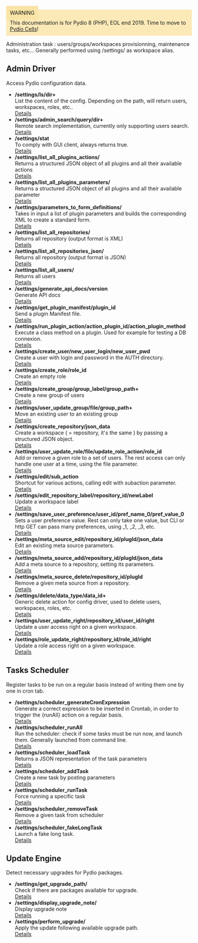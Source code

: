 <div style="background-color: #fbe9b7;font-size: 14px;">
<span style="background-color: #fae4a6;padding: 10px;">WARNING</span>
<span style="padding: 10px;display: inline-block;">This documentation is for Pydio 8 (PHP), EOL end 2019. Time to move to <a href="https://pydio.com/en/docs/cells/v2/quick-start">Pydio Cells</a>!</span>
</div>

Administration task : users/groups/workspaces provisionning, maintenance tasks, etc... Generally performed using /settings/ as workspace alias.



## Admin Driver  
Access Pydio configuration data.


- **/settings/ls/dir+**  
  List the content of the config. Depending on the path, will return users, workspaces, roles, etc..  
  [Details](https://pydio.com/en/docs/references/pydio-api#!/access.ajxp_conf/ls_post_0)
- **/settings/admin_search/query/dir+**  
  Remote search implementation, currently only supporting users search.  
  [Details](https://pydio.com/en/docs/references/pydio-api#!/access.ajxp_conf/admin_search_post_1)
- **/settings/stat**  
  To comply with GUI client, always returns true.  
  [Details](https://pydio.com/en/docs/references/pydio-api#!/access.ajxp_conf/stat_post_2)
- **/settings/list_all_plugins_actions/**  
  Returns a structured JSON object of all plugins and all their available actions  
  [Details](https://pydio.com/en/docs/references/pydio-api#!/access.ajxp_conf/list_all_plugins_actions_post_3)
- **/settings/list_all_plugins_parameters/**  
  Returns a structured JSON object of all plugins and all their available parameter  
  [Details](https://pydio.com/en/docs/references/pydio-api#!/access.ajxp_conf/list_all_plugins_parameters_post_4)
- **/settings/parameters_to_form_definitions/**  
  Takes in input a list of plugin parameters and builds the corresponding XML to create a standard form.  
  [Details](https://pydio.com/en/docs/references/pydio-api#!/access.ajxp_conf/parameters_to_form_definitions_post_5)
- **/settings/list_all_repositories/**  
  Returns all repository (output format is XML)  
  [Details](https://pydio.com/en/docs/references/pydio-api#!/access.ajxp_conf/list_all_repositories_post_6)
- **/settings/list_all_repositories_json/**  
  Returns all repository (output format is JSON)  
  [Details](https://pydio.com/en/docs/references/pydio-api#!/access.ajxp_conf/list_all_repositories_json_post_7)
- **/settings/list_all_users/**  
  Returns all users  
  [Details](https://pydio.com/en/docs/references/pydio-api#!/access.ajxp_conf/list_all_users_post_8)
- **/settings/generate_api_docs/version**  
  Generate API docs  
  [Details](https://pydio.com/en/docs/references/pydio-api#!/access.ajxp_conf/generate_api_docs_post_9)
- **/settings/get_plugin_manifest/plugin_id**  
  Send a plugin Manifest file.  
  [Details](https://pydio.com/en/docs/references/pydio-api#!/access.ajxp_conf/get_plugin_manifest_post_10)
- **/settings/run_plugin_action/action_plugin_id/action_plugin_method**  
  Execute a class method on a plugin. Used for example for testing a DB connexion.  
  [Details](https://pydio.com/en/docs/references/pydio-api#!/access.ajxp_conf/run_plugin_action_post_11)
- **/settings/create_user/new_user_login/new_user_pwd**  
  Create a user with login and password in the AUTH directory.  
  [Details](https://pydio.com/en/docs/references/pydio-api#!/access.ajxp_conf/create_user_post_12)
- **/settings/create_role/role_id**  
  Create an empty role  
  [Details](https://pydio.com/en/docs/references/pydio-api#!/access.ajxp_conf/create_role_post_13)
- **/settings/create_group/group_label/group_path+**  
  Create a new group of users  
  [Details](https://pydio.com/en/docs/references/pydio-api#!/access.ajxp_conf/create_group_post_14)
- **/settings/user_update_group/file/group_path+**  
  Move an existing user to an existing group  
  [Details](https://pydio.com/en/docs/references/pydio-api#!/access.ajxp_conf/user_update_group_post_15)
- **/settings/create_repository/json_data**  
  Create a workspace ( = repository, it's the same ) by passing a structured JSON object.  
  [Details](https://pydio.com/en/docs/references/pydio-api#!/access.ajxp_conf/create_repository_post_16)
- **/settings/user_update_role/file/update_role_action/role_id**  
  Add or remove a given role to a set of users. The rest access can only handle one user at a time, using the file parameter.  
  [Details](https://pydio.com/en/docs/references/pydio-api#!/access.ajxp_conf/user_update_role_post_17)
- **/settings/edit/sub_action**  
  Shortcut for various actions, calling edit with subaction parameter.  
  [Details](https://pydio.com/en/docs/references/pydio-api#!/access.ajxp_conf/edit_post_18)
- **/settings/edit_repository_label/repository_id/newLabel**  
  Update a workspace label  
  [Details](https://pydio.com/en/docs/references/pydio-api#!/access.ajxp_conf/edit_repository_label_post_19)
- **/settings/save_user_preference/user_id/pref_name_0/pref_value_0**  
  Sets a user preference value. Rest can only take one value, but CLI or http GET can pass many preferences, using _1, _2, _3, etc.  
  [Details](https://pydio.com/en/docs/references/pydio-api#!/access.ajxp_conf/save_user_preference_post_20)
- **/settings/meta_source_edit/repository_id/plugId/json_data**  
  Edit an existing meta source parameters.  
  [Details](https://pydio.com/en/docs/references/pydio-api#!/access.ajxp_conf/meta_source_edit_post_21)
- **/settings/meta_source_add/repository_id/plugId/json_data**  
  Add a meta source to a repository, setting its parameters.  
  [Details](https://pydio.com/en/docs/references/pydio-api#!/access.ajxp_conf/meta_source_add_post_22)
- **/settings/meta_source_delete/repository_id/plugId**  
  Remove a given meta source from a repository.  
  [Details](https://pydio.com/en/docs/references/pydio-api#!/access.ajxp_conf/meta_source_delete_post_23)
- **/settings/delete/data_type/data_id+**  
  Generic delete action for config driver, used to delete users, workspaces, roles, etc.  
  [Details](https://pydio.com/en/docs/references/pydio-api#!/access.ajxp_conf/delete_post_24)
- **/settings/user_update_right/repository_id/user_id/right**  
  Update a user access right on a given workspace.  
  [Details](https://pydio.com/en/docs/references/pydio-api#!/access.ajxp_conf/user_update_right_post_25)
- **/settings/role_update_right/repository_id/role_id/right**  
  Update a role access right on a given workspace.  
  [Details](https://pydio.com/en/docs/references/pydio-api#!/access.ajxp_conf/role_update_right_post_26)

## Tasks Scheduler  
Register tasks to be run on a regular basis instead of writing them one by one in cron tab.


- **/settings/scheduler_generateCronExpression**  
  Generate a correct expression to be inserted in Crontab, in order to trigger the {runAll} action on a regular basis.  
  [Details](https://pydio.com/en/docs/references/pydio-api#!/action.scheduler/scheduler_generateCronExpression_post_0)
- **/settings/scheduler_runAll**  
  Run the scheduler: check if some tasks must be run now, and launch them. Generally launched from command line.  
  [Details](https://pydio.com/en/docs/references/pydio-api#!/action.scheduler/scheduler_runAll_post_1)
- **/settings/scheduler_loadTask**  
  Returns a JSON representation of the task parameters  
  [Details](https://pydio.com/en/docs/references/pydio-api#!/action.scheduler/scheduler_loadTask_post_2)
- **/settings/scheduler_addTask**  
  Create a new task by posting parameters  
  [Details](https://pydio.com/en/docs/references/pydio-api#!/action.scheduler/scheduler_addTask_post_3)
- **/settings/scheduler_runTask**  
  Force running a specific task  
  [Details](https://pydio.com/en/docs/references/pydio-api#!/action.scheduler/scheduler_runTask_post_4)
- **/settings/scheduler_removeTask**  
  Remove a given task from scheduler  
  [Details](https://pydio.com/en/docs/references/pydio-api#!/action.scheduler/scheduler_removeTask_post_5)
- **/settings/scheduler_fakeLongTask**  
  Launch a fake long task.  
  [Details](https://pydio.com/en/docs/references/pydio-api#!/action.scheduler/scheduler_fakeLongTask_post_6)

## Update Engine  
Detect necessary upgrades for Pydio packages.


- **/settings/get_upgrade_path/**  
  Check if there are packages available for upgrade.  
  [Details](https://pydio.com/en/docs/references/pydio-api#!/action.updater/get_upgrade_path_post_0)
- **/settings/display_upgrade_note/**  
  Display upgrade note  
  [Details](https://pydio.com/en/docs/references/pydio-api#!/action.updater/display_upgrade_note_post_1)
- **/settings/perform_upgrade/**  
  Apply the update following available upgrade path.  
  [Details](https://pydio.com/en/docs/references/pydio-api#!/action.updater/perform_upgrade_post_2)
